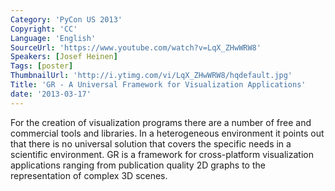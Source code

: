 ```yaml
---
Category: 'PyCon US 2013'
Copyright: 'CC'
Language: 'English'
SourceUrl: 'https://www.youtube.com/watch?v=LqX_ZHwWRW8'
Speakers: [Josef Heinen]
Tags: [poster]
ThumbnailUrl: 'http://i.ytimg.com/vi/LqX_ZHwWRW8/hqdefault.jpg'
Title: 'GR - A Universal Framework for Visualization Applications'
date: '2013-03-17'
---
```

For the creation of visualization programs there are a number of free and commercial tools and libraries. In a heterogeneous environment it points out that there is no universal solution that covers the specific needs in a scientific environment. GR is a framework for cross-platform visualization applications ranging from publication quality 2D graphs to the representation of complex 3D scenes.